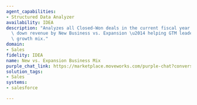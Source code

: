 ```yaml
---
agent_capabilities:
- Structured Data Analyzer
availability: IDEA
description: "Analyzes all Closed-Won deals in the current fiscal year and breaks\
  \ down revenue by New Business vs. Expansion \u2014 helping GTM leaders understand\
  \ growth mix."
domain:
- Sales
fidelity: IDEA
name: New vs. Expansion Business Mix
purple_chat_link: https://marketplace.moveworks.com/purple-chat?conversation=%7B%22messages%22%3A%5B%7B%22parts%22%3A%5B%7B%22richText%22%3A%22What+percentage+of+our+revenue+this+year+has+come+from+new+logos+versus+expanding+existing+customer+accounts%3F%22%7D%5D%2C%22role%22%3A%22user%22%7D%2C%7B%22parts%22%3A%5B%7B%22richText%22%3A%22%3Cp+xmlns%3D%5C%22http%3A%2F%2Fwww.w3.org%2F1999%2Fxhtml%5C%22%3ECertainly.+I%27m+analyzing+your+Salesforce+data+to+get+that+breakdown+for+you.%3C%2Fp%3E%22%7D%2C%7B%22reasoningSteps%22%3A%5B%7B%22richText%22%3A%22%3Cp+xmlns%3D%5C%22http%3A%2F%2Fwww.w3.org%2F1999%2Fxhtml%5C%22%3EQuerying+Salesforce+for+all+Closed-Won+opportunities+in+the+current+fiscal+year.%3C%2Fp%3E%22%2C%22status%22%3A%22success%22%7D%2C%7B%22richText%22%3A%22%3Cp+xmlns%3D%5C%22http%3A%2F%2Fwww.w3.org%2F1999%2Fxhtml%5C%22%3ERunning+a+Python+script+to+aggregate+the+results+by+business+type.%3C%2Fp%3E%22%2C%22status%22%3A%22success%22%7D%5D%7D%2C%7B%22apiBlock%22%3A%7B%22code%22%3A%22%7B%5Cn++%5C%22query%5C%22%3A+%5C%22SELECT+Amount%2C+Type+FROM+Opportunity+WHERE+IsWon+%3D+true+AND+CloseDate+%3D+THIS_FISCAL_YEAR%5C%22%5Cn%7D%22%2C%22caption%22%3A%22action_1%3A+Get+Salesforce+Opportunities%22%2C%22connectorName%22%3A%22salesforce%22%2C%22title%22%3A%22SOQL+Query%22%7D%7D%2C%7B%22apiBlock%22%3A%7B%22code%22%3A%22opportunities+%3D+%7B%7Bactions.action_1.output.records%7D%7D%5Cn%5Cnnew_business_revenue+%3D+0%5Cnexpansion_revenue+%3D+0%5Cn%5Cnfor+opp+in+opportunities%3A%5Cn++if+opp%5B%27Type%27%5D+%3D%3D+%27New+Business%27%3A%5Cn++++new_business_revenue+%2B%3D+opp%5B%27Amount%27%5D%5Cn++elif+opp%5B%27Type%27%5D+%3D%3D+%27Expansion%27%3A%5Cn++++expansion_revenue+%2B%3D+opp%5B%27Amount%27%5D%5Cn%5Cntotal_revenue+%3D+new_business_revenue+%2B+expansion_revenue%5Cn%5Cnif+total_revenue+%3E+0%3A%5Cn++++new_business_percentage+%3D+%28new_business_revenue+%2F+total_revenue%29+*+100%5Cn++++expansion_percentage+%3D+%28expansion_revenue+%2F+total_revenue%29+*+100%5Cnelse%3A%5Cn++++new_business_percentage+%3D+0%5Cn++++expansion_percentage+%3D+0%5Cn%5Cnprint%28%7B%5Cn++++%5C%22new_business_revenue%5C%22%3A+new_business_revenue%2C%5Cn++++%5C%22expansion_revenue%5C%22%3A+expansion_revenue%2C%5Cn++++%5C%22total_revenue%5C%22%3A+total_revenue%2C%5Cn++++%5C%22new_business_percentage%5C%22%3A+new_business_percentage%2C%5Cn++++%5C%22expansion_percentage%5C%22%3A+expansion_percentage%5Cn%7D%29%22%2C%22caption%22%3A%22action_2%3A+Analyze+Revenue+Mix%22%2C%22connectorName%22%3A%22code-interpreter%22%2C%22title%22%3A%22Python+Script%22%7D%7D%2C%7B%22richText%22%3A%22%3Cp+xmlns%3D%5C%22http%3A%2F%2Fwww.w3.org%2F1999%2Fxhtml%5C%22%3EHere+is+the+revenue+breakdown+for+the+current+fiscal+year%3A%3C%2Fp%3E%3Cul+xmlns%3D%5C%22http%3A%2F%2Fwww.w3.org%2F1999%2Fxhtml%5C%22%3E%3Cli%3E%3Cb%3ENew+Business%3A%3C%2Fb%3E+%244%2C500%2C000+%2860%25%29%3C%2Fli%3E%3Cli%3E%3Cb%3EExpansion%3A%3C%2Fb%3E+%243%2C000%2C000+%2840%25%29%3C%2Fli%3E%3C%2Ful%3E%3Cp+xmlns%3D%5C%22http%3A%2F%2Fwww.w3.org%2F1999%2Fxhtml%5C%22%3EThe+total+revenue+from+Closed-Won+deals+is+%247%2C500%2C000.%3C%2Fp%3E%22%7D%2C%7B%22citations%22%3A%5B%7B%22citationTitle%22%3A%22FY24+Closed-Won+Opportunities%22%2C%22connectorName%22%3A%22salesforce%22%7D%5D%7D%5D%2C%22role%22%3A%22assistant%22%7D%5D%7D
solution_tags:
- Sales
systems:
- salesforce

---
```

